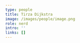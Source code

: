 ```yaml
---
type: people
title: Tirza Dijkstra
image: /images/people/image.png
role: nerd
intro: ''
links: []
---
```


